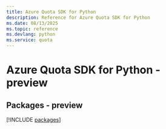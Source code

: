```yaml
---
title: Azure Quota SDK for Python
description: Reference for Azure Quota SDK for Python
ms.date: 08/13/2025
ms.topic: reference
ms.devlang: python
ms.service: quota
---
```

# Azure Quota SDK for Python - preview
## Packages - preview
[!INCLUDE [packages](quota-index.md)]